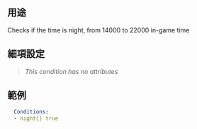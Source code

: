 ## 用途
Checks if the time is night, from 14000 to 22000 in-game time


## 細項設定
> *This condition has no attributes*


## 範例
```yaml
  Conditions:
  - night{} true
```